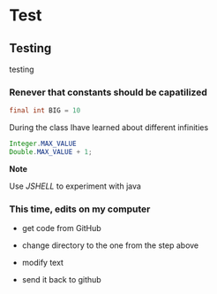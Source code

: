 # Test
## Testing
testing

### Renever that constants should be capatilized
``` java
final int BIG = 10
```
During the class Ihave learned about different infinities

```java
Integer.MAX_VALUE
Double.MAX_VALUE + 1;
```

**Note**


Use *JSHELL* to experiment with java

### This time, edits on my computer

* get code from GitHub

* change directory to the one from the step above

* modify text
* send it back to github


